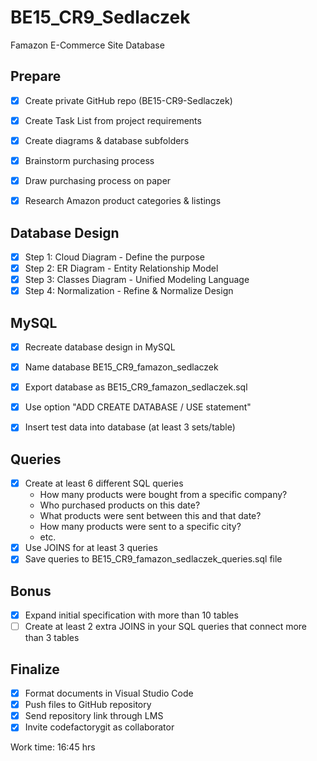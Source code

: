# BE15_CR9_Sedlaczek
Famazon E-Commerce Site Database

## Prepare
- [x] Create private GitHub repo (BE15-CR9-Sedlaczek)
- [x] Create Task List from project requirements
- [x] Create diagrams & database subfolders

- [x] Brainstorm purchasing process
- [x] Draw purchasing process on paper
- [x] Research Amazon product categories & listings

## Database Design
- [x] Step 1: Cloud Diagram - Define the purpose
- [x] Step 2: ER Diagram - Entity Relationship Model 
- [x] Step 3: Classes Diagram - Unified Modeling Language
- [x] Step 4: Normalization - Refine & Normalize Design

## MySQL
- [x] Recreate database design in MySQL
- [x] Name database BE15_CR9_famazon_sedlaczek
- [x] Export database as BE15_CR9_famazon_sedlaczek.sql
- [x] Use option "ADD CREATE DATABASE / USE statement"

- [x] Insert test data into database (at least 3 sets/table)

## Queries
- [x] Create at least 6 different SQL queries
  - How many products were bought from a specific company?
  - Who purchased products on this date?
  - What products were sent between this and that date?
  - How many products were sent to a specific city?
  - etc.
- [x] Use JOINS for at least 3 queries
- [x] Save queries to BE15_CR9_famazon_sedlaczek_queries.sql file

## Bonus
- [x] Expand initial specification with more than 10 tables
- [ ] Create at least 2 extra JOINS in your SQL queries that connect more than 3 tables

## Finalize
- [x] Format documents in Visual Studio Code
- [x] Push files to GitHub repository
- [x] Send repository link through LMS
- [x] Invite codefactorygit as collaborator

Work time: 16:45 hrs